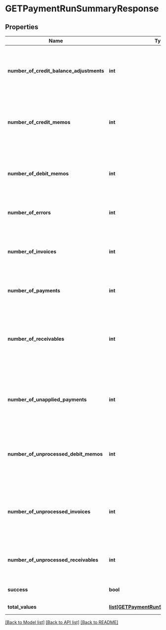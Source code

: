 # GETPaymentRunSummaryResponse

## Properties
Name | Type | Description | Notes
------------ | ------------- | ------------- | -------------
**number_of_credit_balance_adjustments** | **int** | **Note:** This field is only available if you have the Credit Balance feature enabled.  The number of credit balance adjustments that are successfully processed in the payment run.  | [optional] 
**number_of_credit_memos** | **int** | **Note:** This field is only available if you have the Invoice Settlement feature enabled.  The total number of credit memos that are successfully processed in the payment run.  | [optional] 
**number_of_debit_memos** | **int** | **Note:** This field is only available if you have the Invoice Settlement feature enabled.  The total number of debit memos that are picked up for processing in the payment run.  | [optional] 
**number_of_errors** | **int** | The number of payments with the status of &#x60;Error&#x60; and &#x60;Processing&#x60;.  | [optional] 
**number_of_invoices** | **int** | **Note:** This field is only available if you have the Invoice Settlement feature enabled.  The total number of invoices that are picked up for processing in the payment run.  | [optional] 
**number_of_payments** | **int** | The number of payments that are successfully processed in the payment run.  | [optional] 
**number_of_receivables** | **int** | The total number of receivables that are picked up for processing in the payment run.  The value of this field is the sum of the value of the &#x60;numberOfInvoices&#x60; field and that of the &#x60;numberOfDebitMemos&#x60; field.  | [optional] 
**number_of_unapplied_payments** | **int** | **Note:** This field is only available if you have the Invoice Settlement feature enabled.  The number of unapplied payments that are successfully processed in the payment run.  | [optional] 
**number_of_unprocessed_debit_memos** | **int** | **Note:** This field is only available if you have the Invoice Settlement feature enabled.  The number of debit memos with remaining positive balances after the payment run is completed.  | [optional] 
**number_of_unprocessed_invoices** | **int** | **Note:** This field is only available if you have the Invoice Settlement feature enabled.  The number of invoices with remaining positive balances after the payment run is completed.  | [optional] 
**number_of_unprocessed_receivables** | **int** | The number of receivables with remaining positive balances after the payment run is completed.  | [optional] 
**success** | **bool** | Returns &#x60;true&#x60; if the request was processed successfully.  | [optional] 
**total_values** | [**list[GETPaymentRunSummaryTotalValues]**](GETPaymentRunSummaryTotalValues.md) | Container for total values.  | [optional] 

[[Back to Model list]](../README.md#documentation-for-models) [[Back to API list]](../README.md#documentation-for-api-endpoints) [[Back to README]](../README.md)

